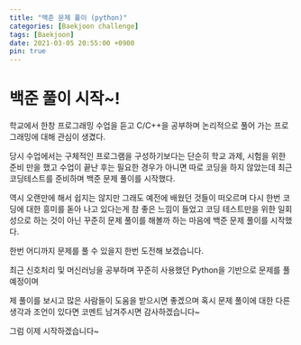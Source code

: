 ```yaml
---
title: "백준 문제 풀이 (python)"
categories: [Baekjoon challenge]
tags: [Baekjoon]
date: 2021-03-05 20:55:00 +0900
pin: true
---
```




# 백준 풀이 시작~!

학교에서 한창 프로그래밍 수업을 듣고 C/C++을 공부하며 논리적으로 풀어 가는 프로그래밍에 대해 관심이 생겼다. 

당시 수업에서는 구체적인 프로그램을 구성하기보다는 단순히 학교 과제, 시험을 위한 준비 만을 했고 수업이 끝난 후는 필요한 경우가 아니면 따로 코딩을 하지 않았는데 최근 코딩테스트를 준비하며 백준 문제 풀이를 시작했다. 

역시 오랜만에 해서 쉽지는 않지만 그래도 예전에 배웠던 것들이 떠오르며 다시 한번 코딩에 대한 흥미를 돋아 나고 있다는게 참 좋은 느낌이 들었고 코딩 테스트만을 위한 일회성으로 하는 것이 아닌 꾸준히 문제 풀이를 해볼까 하는 마음에 백준 문제 풀이를 시작했다. 

한번 어디까지 문제를 풀 수 있을지 한번 도전해 보겠습니다.

최근 신호처리 및 머신러닝을 공부하며 꾸준히 사용했던 Python을 기반으로 문제를 풀 예정이며

제 풀이를 보시고 많은 사람들이 도움을 받으시면 좋겠으며 혹시 문제 풀이에 대한 다른 생각과 조언이 있다면 코멘트 남겨주시면 감사하겠습니다~



그럼 이제 시작하겠습니다~


